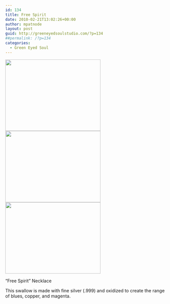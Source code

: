 ```yaml
---
id: 134
title: Free Spirit
date: 2010-02-21T13:02:26+00:00
author: mpatnode
layout: post
guid: http://greeneyedsoulstudio.com/?p=134
##permalink: /?p=134
categories:
  - Green Eyed Soul
---
```

<a href="http://greeneyedsoulstudio.com/?attachment_id=128" rel="attachment wp-att-128"><img class="alignnone size-medium wp-image-128" title="octIowaJewelryAustin 129" src="http://greeneyedsoulstudio.com/wp-content/uploads/2010/02/octIowaJewelryAustin-129-300x225.jpg" alt="" width="300" height="225" /></a><a href="http://greeneyedsoulstudio.com/?attachment_id=127" rel="attachment wp-att-127"><img class="alignnone size-medium wp-image-127" title="octIowaJewelryAustin 126" src="http://greeneyedsoulstudio.com/wp-content/uploads/2010/02/octIowaJewelryAustin-126-300x225.jpg" alt="" width="300" height="225" /></a><a href="http://greeneyedsoulstudio.com/?attachment_id=126" rel="attachment wp-att-126"><img class="alignnone size-medium wp-image-126" title="octIowaJewelryAustin 125" src="http://greeneyedsoulstudio.com/wp-content/uploads/2010/02/octIowaJewelryAustin-125-300x225.jpg" alt="" width="300" height="225" /></a>

&#8220;Free Spirit&#8221; Necklace

This swallow is made with fine silver (.999) and oxidized to create the range of blues, copper, and magenta.
